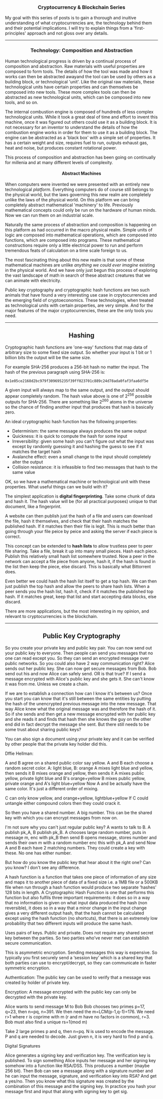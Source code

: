 <center><h3>Cryptocurrency & Blockchain Series</h3></center>

My goal with this series of posts is to gain a thorough and inuitive understanding of what cryptocurrencies are, the technology behind them and their potential implications. I will try to explain things from a 'first-principles' approach and not gloss over any details.

<hr>

<center><h3>Technology: Composition and Abstraction</h3></center>

Human technological progress is driven by a continual process of composition and abstraction. Raw materials with useful properties are composed to form tools. The details of how the tool was made and how it works can then be abstracted awayand the tool can be used by others as a building block, or technological 'unit'. Like the original raw materials, these technological units have certain properties and can themselves be composed into new tools. These more complex tools can then be abstracted as new technological units, which can be composed into new tools, and so on.

The internal combustion engine is composed of hundreds of less complex technological units. While it took a great deal of time and effort to invent this machine, once it was figured out others could use it as a building block. It is not necessary for an inventor to understand the details of how the combustion engine works in order for them to use it as a building block. The engine can be abstracted as a 'black box' with a simple set of properties. It has a certain weight and size, requires fuel to run, outputs exhaust gas, heat and noise, but produces constant rotational power.

This process of composition and abstraction has been going on continually for millenia and at many different levels of complexity.

<center><h4>Abstract Machines</h4></center>

When computers were invented we were presented with an entirely new technological *platform*. Everything computers do of course still belongs to the physical world, but the laws governing this new realm are completely unlike the laws of the physical world. On this platform we can bring completely abstract mathematical 'machinery' to life. Previously mathematical concepts could only be run on the hardware of human minds. Now we can run them on an industrial scale.

Naturally the same process of abstraction and composition is happening on this platform as had occurred in the macro physical realm. Simple units of logic are composed into mathematical operations, which are composed into functions, which are composed into programs. These mathematical constructions require only a little electrical power to run and perform tremendous feats of calculation on a time scale foreign to us.

The most fascinating thing about this new realm is that some of these mathematical machines are unlike *anything we could ever imagine* existing in the physical world. And we have only just begun this process of exploring the vast landscape of math in search of these abstract creatures that we can animate with electricity.

Public key cryptography and cryptographic hash functions are two such animals that have found a very interesting use case in crpytocurrencies and the emerging field of cryptoeconomics. These technologies, when treated as technological units with certain properties, are very simple. And for the major features of the major cryptocurrencies, these are the only tools you need.

<hr>

<center><h2>Hashing</h2></center>

Cryptographic hash functions are 'one-way' functions that map data of arbitrary size to some fixed size output. So whether your input is 1 bit or 1 billion bits the output will be the same size.

For example SHA-256 produces a 256-bit hash no matter the input. The hash of the previous paragraph using SHA-256 is:
```
0x1e05ce2168d2bc979f309695235f39ff023701c889c24d78ada0faf3faa6df5e
```
<p>A given input will always map to the same output, and the output should appear completely random. The hash value above is one of 2<sup>256</sup> possible outputs for SHA-256. There are something like 2<sup>260</sup> atoms in the universe so the chance of finding another input that produces that hash is basically zero.</p>

An ideal cryptographic hash function has the following properties:

* Determinism: the same message always produces the same output
* Quickness: it is quick to compute the hash for some input
* Irreversibility: given some hash you can't figure out what the input was except by randomly guessing it and hashing the guess to see if it matches the target hash
* Avalanche effect: even a small change to the input should completely alter the output
* Collision resistance: it is infeasible to find two messages that hash to the same value

OK, so we have a mathematical machine or technological unit with these properties. What useful things can we build with it?

The simplest application is **digital fingerprinting**. Take some chunk of data and hash it. The hash value will be (for all practical purposes) unique to that document, like a fingerprint.

A website can then publish just the hash of a file and users can download the file, hash it themselves, and check that their hash matches the published hash. If it matches then their file is legit. This is much better than going through your file peice by peice and asking the server if each piece is correct.

This concept can be extended to **hash lists** to allow trustless peer to peer file sharing. Take a file, break it up into many small pieces. Hash each piece. Publish this relatively small hash list somewhere trusted. Now a peer in the network can accept a file piece from anyone, hash it, if the hash is found in the list then keep the piece, else discard. This is basically what Bittorrent does.

Even better we could hash the hash list itself to get a top hash. We can then just publish the top hash and allow the peers to share hash lists. When a peer sends you the hash list, hash it, check if it matches the published top hash. If it matches great, keep that list and start accepting data blocks, else discard.

There are more applications, but the most interesting in my opinion, and relevant to cryptocurrencies is the blockchain. 

<hr>

<center><h2>Public Key Cryptography</h2></center>

So you create your private key and public key pair. You can now send out your public key to everyone. Then people can send you messages that no one can read except you. So they can send an encrypted message over public networks. So you could also have 2 way communication right? Alice sends out her public key. She can now get secure messages from Bob. Bob send out his and now Alice can safely send. OR is that true? If I send a message encrypted with Alice's public key and she gets it. She can't know it was from me. Unless we create a chain. 

If we are to establish a connection how can I know it's between us? Once you start you can know that it's still between the same entities by putting the hash of the unencrypted previous message into the new message. That way Alice knew what the original message was and therefore the hash of it. So if she sends and then get a new message encrypted with her public key and she reads it and finds that hash then she knows the guy on the other end did in fact decrypt the message she sent. But there still needs to be some trust about sharing public keys? 

You can also sign a document using your private key and it can be verified by other people that the private key holder did this.

Dffie Hellman:

A and B agree on a shared public color say yellow.
A and B each choose a random secret color. A: light blue, B: orange
A mixes light blue and yellow, then sends it
B mixes orange and yellow, then sends it
A mixes public yellow, private light blue and B's orange+yellow
B mixes public yellow, private orange and A's light blue+yellow
Now A and be actually have the same color. It's just a different order of mixing.

C can only know yellow, and orange+yellow, lightblue+yellow
If C could untangle either compound colors then they could crack it.

So then you have a shared number. A big number. This can be the shared key with which you can encrypt messages from now on.

I'm not sure why you can't just regular public key? A wants to talk to B.
A publish pk_A, B publish pk_B. 
A chooses large random number, puts in message m, enc with pk_B then send
B opens message, stores number and sends their own m with a random number
enc this with pk_A and send
Now A and B each have 2 matching numbers. They could create a key with these.
No one has either number.

But how do you know the public key that hear about it the right one? Can you know?
I don't see any difference. 

A hash function is a function that takes one piece of information of any size and maps it to another piece of data of a fixed size i.e. a 1MB file or a 500KB file when run through a hash function would produce two separate ‘hashes’ 128 bits in length. A Cryptographic Hash Function is one that performs this function but also fulfils three important requirements: it does so in a way that no information is given on what input data produced the hash (non reversible), it does so in a way that a minor change in the input change gives a very different output hash, that the hash cannot be calculated except using the hash function (no shortcuts), that there is an extremely low probability that two different inputs will produce the same hash.

Uses pairs of keys. Public and private. Does not require any shared secret key between the parties. So two parties who’ve never met can establish secure communication.

This is asymmetric encryption. Sending messages this way is expensive. So typically you first securely send a ‘session key’ which is a shared key that both parties can use to encrypt/decrypt, so they can communicate in faster symmetric encryption. 

Authentication: The public key can be used to verify that a message was created by holder of private key. 

Encryption: A message encrypted with the public key can only be decrypted with the private key. 

Alice wants to send message M to Bob
Bob chooses two primes p=17, q=23, then n=pq, n=391. 
We then need the m=LCM(p-1,q-1)=176.
We need r>1 where r is coprime with m (r and m have no factors in common), r=3.
Bob must also find a unique rs=1(mod m) 

Take 2 large primes p and q, then n=pq. N is used to encode the message. P and q are needed to decode. Just given n, it is very hard to find p and q. 

Digital Signatures

Alice generates a signing key and verification key. The verification key is published. To sign something Alice inputs her message and her signing key somehow into a function like RSA/DSS. This produces a number (maybe 256 bit).
Then Bob can see a message along with a signature number and he can input the message, signature, and verification key into RSA? And get a yes/no. Then you know what this signature was created by the combination of this message and the signing key.
In practice you hash your message first and input that along with signing key to get sig.

